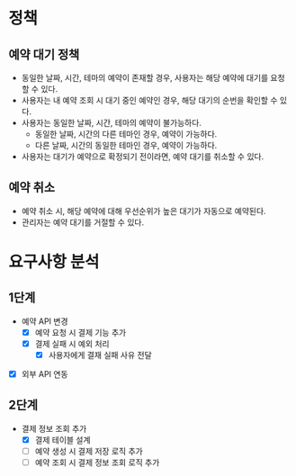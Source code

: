 # 정책

## 예약 대기 정책

- 동일한 날짜, 시간, 테마의 예약이 존재할 경우, 사용자는 해당 예약에 대기를 요청할 수 있다.
- 사용자는 내 예약 조회 시 대기 중인 예약인 경우, 해당 대기의 순번을 확인할 수 있다.
- 사용자는 동일한 날짜, 시간, 테마의 예약이 불가능하다.
  - 동일한 날짜, 시간의 다른 테마인 경우, 예약이 가능하다.
  - 다른 날짜, 시간의 동일한 테마인 경우, 예약이 가능하다.
- 사용자는 대기가 예약으로 확정되기 전이라면, 예약 대기를 취소할 수 있다.

## 예약 취소
- 예약 취소 시, 해당 예약에 대해 우선순위가 높은 대기가 자동으로 예약된다.
- 관리자는 예약 대기를 거절할 수 있다.

# 요구사항 분석
## 1단계
- 예약 API 변경
  - [x] 예약 요청 시 결제 기능 추가
  - [x] 결제 실패 시 예외 처리
    - [x] 사용자에게 결재 실패 사유 전달
- [x] 외부 API 연동

## 2단계
- 결제 정보 조회 추가
  - [x] 결제 테이블 설계
  - [ ] 예약 생성 시 결제 저장 로직 추가
  - [ ] 예약 조회 시 결제 정보 조회 로직 추가
